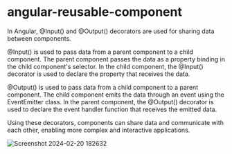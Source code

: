 # angular-reusable-component
In Angular, @Input() and @Output() decorators are used for sharing data between components.

@Input() is used to pass data from a parent component to a child component. The parent component passes the data as a property binding in the child component's selector. In the child component, the @Input() decorator is used to declare the property that receives the data.

@Output() is used to pass data from a child component to a parent component. The child component emits the data through an event using the EventEmitter class. In the parent component, the @Output() decorator is used to declare the event handler function that receives the emitted data.

Using these decorators, components can share data and communicate with each other, enabling more complex and interactive applications.

![Screenshot 2024-02-20 182632](https://github.com/randhirk413/data-sharing-between-angular-components/assets/114358610/6bc7dfbf-b0c9-49aa-86aa-81aee99ab50d)
